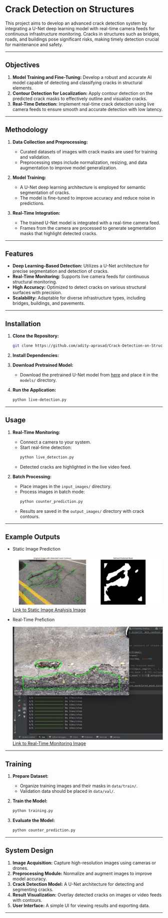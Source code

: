 # Crack Detection on Structures

This project aims to develop an advanced crack detection system by integrating a U-Net deep learning model with real-time camera feeds for continuous infrastructure monitoring. Cracks in structures such as bridges, roads, and buildings pose significant risks, making timely detection crucial for maintenance and safety.

---

## Objectives

1. **Model Training and Fine-Tuning:** Develop a robust and accurate AI model capable of detecting and classifying cracks in structural elements.
2. **Contour Detection for Localization:** Apply contour detection on the predicted crack masks to effectively outline and visualize cracks.
3. **Real-Time Detection:** Implement real-time crack detection using live camera feeds to ensure smooth and accurate detection with low latency.

---

## Methodology

1. **Data Collection and Preprocessing:**
   - Curated datasets of images with crack masks are used for training and validation.
   - Preprocessing steps include normalization, resizing, and data augmentation to improve model generalization.

2. **Model Training:**
   - A U-Net deep learning architecture is employed for semantic segmentation of cracks.
   - The model is fine-tuned to improve accuracy and reduce noise in predictions.

3. **Real-Time Integration:**
   - The trained U-Net model is integrated with a real-time camera feed.
   - Frames from the camera are processed to generate segmentation masks that highlight detected cracks.

---

## Features

- **Deep Learning-Based Detection:** Utilizes a U-Net architecture for precise segmentation and detection of cracks.
- **Real-Time Monitoring:** Supports live camera feeds for continuous structural monitoring.
- **High Accuracy:** Optimized to detect cracks on various structural surfaces with precision.
- **Scalability:** Adaptable for diverse infrastructure types, including bridges, buildings, and pavements.

---

## Installation

1. **Clone the Repository:**
   ```bash
   git clone https://github.com/adity-aprasad/Crack-Detection-on-Structures.git
   ```

2. **Install Dependencies:**

3. **Download Pretrained Model:**
   - Download the pretrained U-Net model from [here](#) and place it in the `models/` directory.

4. **Run the Application:**
   ```bash
   python live-detection.py
   ```

---


## Usage

1. **Real-Time Monitoring:**
   - Connect a camera to your system.
   - Start real-time detection:
     ```bash
     python live_detection.py
     ```
   - Detected cracks are highlighted in the live video feed.

2. **Batch Processing:**
   - Place images in the `input_images/` directory.
   - Process images in batch mode:
     ```bash
     python counter_prediction.py
     ```
   - Results are saved in the `output_images/` directory with crack contours.

---


## Example Outputs

- Static Image Prediction
  
  ![Static Image Example](https://github.com/atharvaK718/Crack-Detection-on-Structures/raw/main/Static_Images/Static_2.png)  
  [Link to Static Image Analysis Image](https://github.com/atharvaK718/Crack-Detection-on-Structures/raw/main/Static_Images/Static_2.png)

- Real-Time Prefiction
  
  ![Real-Time Monitoring Example](https://github.com/atharvaK718/Crack-Detection-on-Structures/raw/main/Real_Time_Images/Real_Time_2.png)  
  [Link to Real-Time Monitoring Image](https://github.com/atharvaK718/Crack-Detection-on-Structures/raw/main/Real_Time_Images/Real_Time_2.png)
  
---

## Training

1. **Prepare Dataset:**
   - Organize training images and their masks in `data/train/`.
   - Validation data should be placed in `data/val/`.

2. **Train the Model:**
   ```bash
   python training.py
   ```

3. **Evaluate the Model:**
   ```bash
   python counter_prediction.py
   ```

---

## System Design

1. **Image Acquisition:** Capture high-resolution images using cameras or drones.
2. **Preprocessing Module:** Normalize and augment images to improve model accuracy.
3. **Crack Detection Model:** A U-Net architecture for detecting and segmenting cracks.
4. **Result Visualization:** Overlay detected cracks on images or video feeds with contours.
5. **User Interface:** A simple UI for viewing results and exporting data.

---
